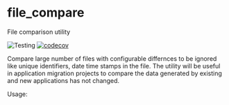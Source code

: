 # file_compare
File comparison utility

![Testing](https://github.com/saripirala/file_compare/workflows/Testing/badge.svg)
[![codecov](https://codecov.io/gh/saripirala/file_compare/branch/master/graph/badge.svg)](https://codecov.io/gh/saripirala/file_compare)

  Compare large number of files with configurable differnces to be ignored like unique identifiers, date time stamps in the file. 
  The utility will be useful in application migration projects to compare the data generated by existing and new applications has not changed.
  
  Usage:
